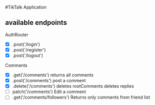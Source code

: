 #TikTalk Application

## available endpoints

AuthRouter

- [x] .post('/login')
- [x] .post('/register')
- [x] .post('/logout')

Comments

- [x] .get('/comments')
      returns all comments
- [x] .post('/comments')
      post a comment
- [x] .delete('/comments')
      deletes rootComments
      deletes replies
- [ ] patch('/comments')
      Edit a comment
- [ ] .get('/comments/followers')
      Returns only comments from friend list

